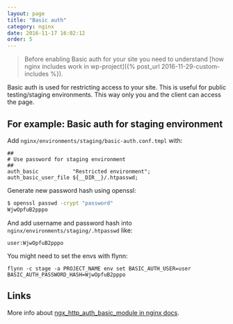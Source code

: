 ```yaml
---
layout: page
title: "Basic auth"
category: nginx
date: 2016-11-17 16:02:12
order: 5
---
```


> Before enabling Basic auth for your site you need to understand [how nginx includes work in wp-project]({% post_url 2016-11-29-custom-includes %}).

Basic auth is used for restricting access to your site. This is useful for public testing/staging environments. This way only you and the client can access the page.

## For example: Basic auth for staging environment

Add `nginx/environments/staging/basic-auth.conf.tmpl` with:

```
##
# Use password for staging environment
##
auth_basic           "Restricted environment";
auth_basic_user_file ${__DIR__}/.htpasswd;
```

Generate new password hash using openssl:

```bash
$ openssl passwd -crypt "password"
WjwOpfuB2pppo
```

And add username and password hash into `nginx/environments/staging/.htpasswd` like:

```
user:WjwOpfuB2pppo
```

You might need to set the envs with flynn:

```
flynn -c stage -a PROJECT_NAME env set BASIC_AUTH_USER=user BASIC_AUTH_PASSWORD_HASH=WjwOpfuB2pppo
```

## Links
More info about [ngx_http_auth_basic_module in nginx docs](http://nginx.org/en/docs/http/ngx_http_auth_basic_module.html).
